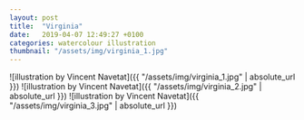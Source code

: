 ```yaml
---
layout: post
title:  "Virginia"
date:   2019-04-07 12:49:27 +0100
categories: watercolour illustration
thumbnail: "/assets/img/virginia_1.jpg"
---
```

![illustration by Vincent Navetat]({{ "/assets/img/virginia_1.jpg" | absolute_url }})
![illustration by Vincent Navetat]({{ "/assets/img/virginia_2.jpg" | absolute_url }})
![illustration by Vincent Navetat]({{ "/assets/img/virginia_3.jpg" | absolute_url }})
